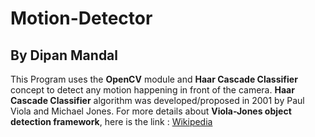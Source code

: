 # Motion-Detector

## By Dipan Mandal

This Program uses the **OpenCV** module and **Haar Cascade Classifier** concept to detect any motion happening in front of the camera.
**Haar Cascade Classifier** algorithm was developed/proposed in 2001 by Paul Viola and Michael Jones.
For more details about **Viola-Jones object detection framework**, here is the link : [Wikipedia](https://en.wikipedia.org/wiki/Viola%E2%80%93Jones_object_detection_framework)
